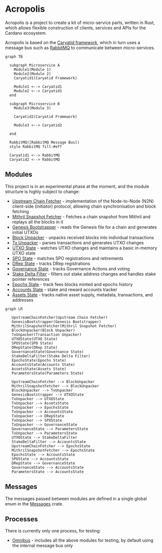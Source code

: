 # Acropolis

Acropolis is a project to create a kit of micro-service parts, written in
Rust, which allows flexible construction of clients, services and APIs for
the Cardano ecosystem.

Acropolis is based on the
[Caryatid framework](https://github.com/input-output-hk/caryatid),
which in turn uses a message bus such as [RabbitMQ](https://www.rabbitmq.com/)
to communicate between micro-services.

```mermaid
graph TB

  subgraph Microservice A
    Module1(Module 1)
    Module2(Module 2)
    Caryatid1(Caryatid Framework)

    Module1 <--> Caryatid1
    Module2 <--> Caryatid1
  end

  subgraph Microservice B
    Module3(Module 3)

    Caryatid2(Caryatid Framework)

    Module3 <--> Caryatid2

  end

  RabbitMQ([RabbitMQ Message Bus])
  style RabbitMQ fill:#eff

  Caryatid1 <--> RabbitMQ
  Caryatid2 <--> RabbitMQ
```

## Modules

This project is in an experimental phase at the moment, and the module
structure is highly subject to change:

- [Upstream Chain Fetcher](modules/upstream_chain_fetcher) -
  implementation of the Node-to-Node (N2N) client-side (initiator)
  protocol, allowing chain synchronisation and block fetching
- [Mithril Snapshot Fetcher](modules/mithril_snapshot_fetcher) -
  Fetches a chain snapshot from Mithril and replays all the blocks in it
- [Genesis Bootstrapper](modules/genesis_bootstrapper) - reads the Genesis
  file for a chain and generates initial UTXOs
- [Block Unpacker](modules/block_unpacker) - unpacks received blocks
  into individual transactions
- [Tx Unpacker](modules/tx_unpacker) - parses transactions and generates UTXO
  changes
- [UTXO State](modules/utxo_state) - watches UTXO changes and maintains a basic in-memory UTXO state
- [SPO State](modules/spo_state) - matches SPO registrations and retirements
- [DRep State](modules/drep_state) - tracks DRep registrations
- [Governance State](modules/governance_state) - tracks Governance Actions and voting
- [Stake Delta Filter](modules/stake_delta_filter) - filters out stake address changes and handles stake pointer references
- [Epochs State](modules/epochs_state) - track fees blocks minted and epochs history
- [Accounts State](modules/accounts_state) - stake and reward accounts tracker
- [Assets State](modules/assets_state) - tracks native asset supply, metadata, transactions, and addresses

```mermaid
graph LR

   UpstreamChainFetcher(Upstream Chain Fetcher)
   GenesisBootstrapper(Genesis Bootstrapper)
   MithrilSnapshotFetcher(Mithril Snapshot Fetcher)
   BlockUnpacker(Block Unpacker)
   TxUnpacker(Transaction Unpacker)
   UTXOState(UTXO State)
   SPOState(SPO State)
   DRepState(DRep State)
   GovernanceState(Governance State)
   StakeDeltaFilter(Stake Delta Filter)
   EpochsState(Epochs State)
   AccountsState(Accounts State)
   AssetsState(Assets State)
   ParametersState(Parameters State)

   UpstreamChainFetcher --> BlockUnpacker
   MithrilSnapshotFetcher --> BlockUnpacker
   BlockUnpacker --> TxUnpacker
   GenesisBootstrapper --> UTXOState
   TxUnpacker --> UTXOState
   TxUnpacker --> AssetsState
   TxUnpacker --> EpochsState
   TxUnpacker --> AccountsState
   TxUnpacker --> DRepState
   TxUnpacker --> SPOState
   TxUnpacker --> GovernanceState
   GovernanceState --> ParametersState
   TxUnpacker --> ParametersState
   UTXOState --> StakeDeltaFilter
   StakeDeltaFilter --> AccountsState
   UpstreamChainFetcher --> EpochsState
   MithrilSnapshotFetcher --> EpochsState
   EpochsState --> AccountsState
   SPOState --> AccountsState
   DRepState --> GovernanceState
   GovernanceState --> AccountsState
   ParametersState --> AccountsState
```

## Messages

The messages passed between modules are defined in a single global enum in
the [Messages](messages) crate.

## Processes

There is currently only one process, for testing:

- [Omnibus](processes/omnibus) - includes all the above modules for
  testing, by default using the internal message bus only
